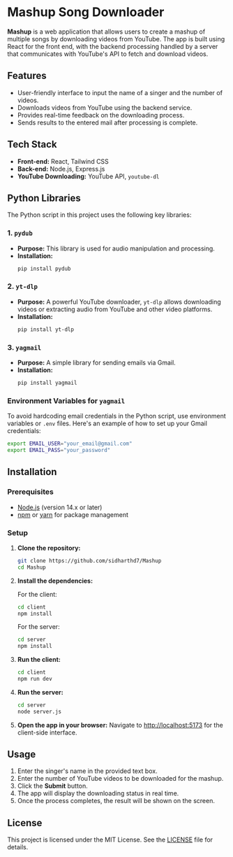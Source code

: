 # Mashup Song Downloader

**Mashup** is a web application that allows users to create a mashup of multiple songs by downloading videos from YouTube. The app is built using React for the front end, with the backend processing handled by a server that communicates with YouTube's API to fetch and download videos.

## Features

- User-friendly interface to input the name of a singer and the number of videos.
- Downloads videos from YouTube using the backend service.
- Provides real-time feedback on the downloading process.
- Sends results to the entered mail after processing is complete.

## Tech Stack

- **Front-end:** React, Tailwind CSS
- **Back-end:** Node.js, Express.js
- **YouTube Downloading:** YouTube API, `youtube-dl`

## Python Libraries

The Python script in this project uses the following key libraries:

### 1. `pydub`

- **Purpose:** This library is used for audio manipulation and processing.
- **Installation:** 
  ```bash
  pip install pydub
  ```

### 2. `yt-dlp`

- **Purpose:** A powerful YouTube downloader, `yt-dlp` allows downloading videos or extracting audio from YouTube and other video platforms.
- **Installation:**
  ```bash
  pip install yt-dlp
  ```

### 3. `yagmail`

- **Purpose:** A simple library for sending emails via Gmail.
- **Installation:**
  ```bash
  pip install yagmail
  ```

### Environment Variables for `yagmail`

To avoid hardcoding email credentials in the Python script, use environment variables or `.env` files. Here's an example of how to set up your Gmail credentials:

```bash
export EMAIL_USER="your_email@gmail.com"
export EMAIL_PASS="your_password"
```

## Installation

### Prerequisites

- [Node.js](https://nodejs.org/) (version 14.x or later)
- [npm](https://www.npmjs.com/) or [yarn](https://yarnpkg.com/) for package management

### Setup

1. **Clone the repository:**
   ```bash
   git clone https://github.com/sidharthd7/Mashup
   cd Mashup
   ```

2. **Install the dependencies:**

   For the client:
   ```bash
   cd client
   npm install
   ```

   For the server:
   ```bash
   cd server
   npm install
   ```

3. **Run the client:**
   ```bash
   cd client
   npm run dev
   ```

4. **Run the server:**
   ```bash
   cd server
   node server.js
   ```

5. **Open the app in your browser:**
   Navigate to [http://localhost:5173](http://localhost:5173) for the client-side interface.

## Usage

1. Enter the singer's name in the provided text box.
2. Enter the number of YouTube videos to be downloaded for the mashup.
3. Click the **Submit** button.
4. The app will display the downloading status in real time.
5. Once the process completes, the result will be shown on the screen.

## License

This project is licensed under the MIT License. See the [LICENSE](LICENSE) file for details.

